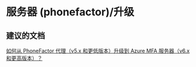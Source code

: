 <properties
    pageTitle="server (phonefactor)/upgrade"
    description="服务器 (phonefactor)/升级"
    service="microsoft.multifactorauthentication"
    resource=""
    authors="aashu"
    displayOrder=""
    selfHelpType="generic"
    supportTopicIds="32336338"
    resourceTags=""
    productPesIds="14947"
    cloudEnvironments="public"
/>


# 服务器 (phonefactor)/升级


## **建议的文档**
[如何从 PhoneFactor 代理（v5.x 和更低版本）升级到 Azure MFA 服务器（v6.x 和更高版本）？](https://azure.microsoft.com/documentation/articles/multi-factor-authentication-get-started-server-upgrade/)



<!--HONumber=Jul16_HO4-->


